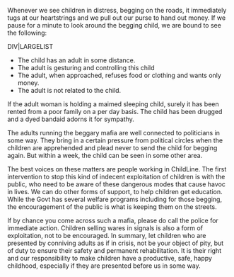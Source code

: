 <!--//meta
About: The exploitation of children in beggary mafias and the role of public awareness in combating this issue.
Description: This article discusses the exploitation of children by beggary mafias, the role of the public in addressing this issue, and the importance of ensuring children's safety and rehabilitation.
Excerpt: Children in distress are often exploited by beggary mafias. Learn how public awareness and action can help ensure their safety and a better future.
Primary Keyword: child exploitation
Related Keywords: beggary mafia, child safety, public awareness, child rehabilitation
Long-Tail Keywords: how to stop child exploitation, role of public in child safety, beggary mafia and children
Date: 2025-09-30
Date_mr: 2025-09-30
Prompted By: `Imran`
Meta Author: `GitHub Copilot`
//meta-->

Whenever we see children in distress, begging on the roads, it immediately tugs at our heartstrings and we pull out our purse to hand out money. If we pause for a minute to look around the begging child, we are bound to see the following:

DIV|LARGELIST

* The child has an adult in some distance.
* The adult is gesturing and controlling this child 
* The adult, when approached, refuses food or clothing and wants only money.
* The adult is not related to the child.

If the adult woman is holding a maimed sleeping child, surely it has been rented from a poor family on a per day basis. The child has been drugged and a dyed bandaid adorns it for sympathy.

The adults running the beggary mafia are well connected to politicians in some way. They bring in a certain pressure from political circles when the children are apprehended and plead never to send the child for begging again. But within a week, the child can be seen in some other area. 

The best voices on these matters are people working in ChildLine. The first intervention to stop this kind of  indecent exploitation of children is with the public, who need to be aware of these dangerous modes that cause havoc in lives. We can do other forms of support, to help children get education. While the Govt has several welfare programs including for those begging, the encouragement of the public is what is keeping them on the streets.

If by chance you come across such a mafia, please do call the police for immediate action. Children selling wares in signals is also a form of exploitation, not to be encouraged. In summary, let children who are presented by conniving adults as if in crisis, not be your object of pity, but of duty to ensure their safety and permanent rehabilitation. It is their right and our responsibility to make children have a productive, safe, happy childhood, especially if they are presented before us in some way.
